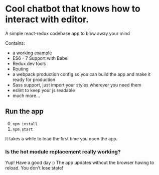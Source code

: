 # Cool chatbot that knows how to interact with editor.
A simple react-redux codebase app to blow away your mind

Contains: 

* a working example
* ES6 - 7 Support with Babel
* Redux dev tools
* Routing
* a webpack production config so you can build the app and make it ready for production
* Sass support, just import your styles wherever you need them
* eslint to keep your js readable
* much more...

## Run the app

0. ```npm install```
0. ```npm start```

It takes a while to load the first time you open the app.

### Is the hot module replacement really working?

Yup! Have a good day :)
The app updates without the browser having to reload. You don't lose state!


